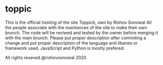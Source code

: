 # toppic
This is the official hosting of the site Toppick, own by Rishov Sonowal
All the people associate with the maintances of the site to make their own brunch. 
The code will be reviwed and tested by the owner before merging it with the main brunch.
Please put proper description after commiting a change and put proper description of the language and libaries or framework used.
JavaScript and Python is mostly prefered.


All rights reseved @rishovsonowal 2020
